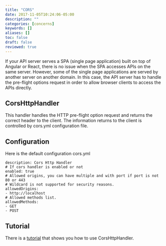 ```yaml
---
title: "CORS"
date: 2017-11-05T10:24:06-05:00
description: ""
categories: [concerns]
keywords: []
aliases: []
toc: false
draft: false
reviewed: true
---
```


If your API server serves a SPA (single page application) built on top of Angular or React, there is no issue when the SPA accesses APIs on the same server. However, some of the single page applications are served by another server on another domain. In this case, the API server has to handle the pre-flight options request in order to allow browser clients to access the APIs directly.

## CorsHttpHandler

This handler handles the HTTP pre-flight option request and returns the correct
header to the client. The information returns to the client is controlled by
cors.yml configuration file.

## Configuration

Here is the default configuration cors.yml

```
description: Cors Http Handler
# If cors handler is enabled or not
enabled: true
# Allowed origins, you can have multiple and with port if port is not 80 or 443
# Wildcard is not supported for security reasons.
allowedOrigins:
- http://localhost
# Allowed methods list.
allowedMethods:
- GET
- POST

```

## Tutorial

There is a [tutorial][] that shows you how to use CorsHttpHandler. 

[tutorial]: /tutorial/cors/
